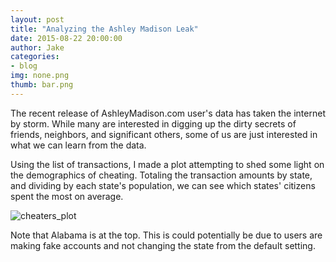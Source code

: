 ```yaml
---
layout: post
title: "Analyzing the Ashley Madison Leak"
date: 2015-08-22 20:00:00
author: Jake
categories:
- blog
img: none.png
thumb: bar.png
---
```


The recent release of AshleyMadison.com user's data has taken the internet by storm.  While many are interested in digging up the dirty secrets of friends, neighbors, and significant others, some of us are just interested in what we can learn from the data.

Using the list of transactions, I made a plot attempting to shed some light on the demographics of cheating.  Totaling the transaction amounts by state, and dividing by each state's population, we can see which states' citizens spent the most on average.

![cheaters_plot](http://jpopham91.github.io/assets/img/ashley_madison_statewise.png "cheaters plot")

Note that Alabama is at the top.  This is could potentially be due to users are making fake accounts and not changing the state from the default setting.
